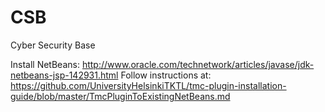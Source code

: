 # CSB
Cyber Security Base

Install NetBeans: http://www.oracle.com/technetwork/articles/javase/jdk-netbeans-jsp-142931.html
Follow instructions at: https://github.com/UniversityHelsinkiTKTL/tmc-plugin-installation-guide/blob/master/TmcPluginToExistingNetBeans.md
